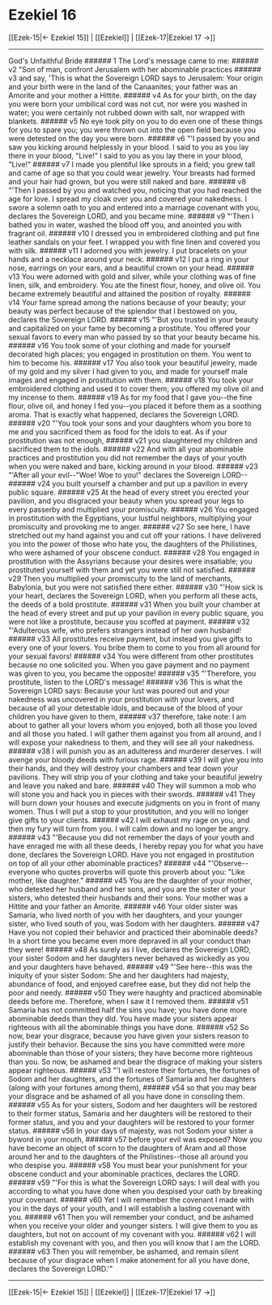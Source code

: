# Ezekiel 16

[[Ezek-15|← Ezekiel 15]] | [[Ezekiel]] | [[Ezek-17|Ezekiel 17 →]]
***

God's Unfaithful Bride ###### 1 The Lord's message came to me: ###### v2 "Son of man, confront Jerusalem with her abominable practices ###### v3 and say, 'This is what the Sovereign LORD says to Jerusalem: Your origin and your birth were in the land of the Canaanites; your father was an Amorite and your mother a Hittite. ###### v4 As for your birth, on the day you were born your umbilical cord was not cut, nor were you washed in water; you were certainly not rubbed down with salt, nor wrapped with blankets. ###### v5 No eye took pity on you to do even one of these things for you to spare you; you were thrown out into the open field because you were detested on the day you were born. ###### v6 "'I passed by you and saw you kicking around helplessly in your blood. I said to you as you lay there in your blood, "Live!" I said to you as you lay there in your blood, "Live!" ###### v7 I made you plentiful like sprouts in a field; you grew tall and came of age so that you could wear jewelry. Your breasts had formed and your hair had grown, but you were still naked and bare. ###### v8 "'Then I passed by you and watched you, noticing that you had reached the age for love. I spread my cloak over you and covered your nakedness. I swore a solemn oath to you and entered into a marriage covenant with you, declares the Sovereign LORD, and you became mine. ###### v9 "'Then I bathed you in water, washed the blood off you, and anointed you with fragrant oil. ###### v10 I dressed you in embroidered clothing and put fine leather sandals on your feet. I wrapped you with fine linen and covered you with silk. ###### v11 I adorned you with jewelry. I put bracelets on your hands and a necklace around your neck. ###### v12 I put a ring in your nose, earrings on your ears, and a beautiful crown on your head. ###### v13 You were adorned with gold and silver, while your clothing was of fine linen, silk, and embroidery. You ate the finest flour, honey, and olive oil. You became extremely beautiful and attained the position of royalty. ###### v14 Your fame spread among the nations because of your beauty; your beauty was perfect because of the splendor that I bestowed on you, declares the Sovereign LORD. ###### v15 "'But you trusted in your beauty and capitalized on your fame by becoming a prostitute. You offered your sexual favors to every man who passed by so that your beauty became his. ###### v16 You took some of your clothing and made for yourself decorated high places; you engaged in prostitution on them. You went to him to become his. ###### v17 You also took your beautiful jewelry, made of my gold and my silver I had given to you, and made for yourself male images and engaged in prostitution with them. ###### v18 You took your embroidered clothing and used it to cover them; you offered my olive oil and my incense to them. ###### v19 As for my food that I gave you--the fine flour, olive oil, and honey I fed you--you placed it before them as a soothing aroma. That is exactly what happened, declares the Sovereign LORD. ###### v20 "'You took your sons and your daughters whom you bore to me and you sacrificed them as food for the idols to eat. As if your prostitution was not enough, ###### v21 you slaughtered my children and sacrificed them to the idols. ###### v22 And with all your abominable practices and prostitution you did not remember the days of your youth when you were naked and bare, kicking around in your blood. ###### v23 "'After all your evil--"Woe! Woe to you!" declares the Sovereign LORD-- ###### v24 you built yourself a chamber and put up a pavilion in every public square. ###### v25 At the head of every street you erected your pavilion, and you disgraced your beauty when you spread your legs to every passerby and multiplied your promiscuity. ###### v26 You engaged in prostitution with the Egyptians, your lustful neighbors, multiplying your promiscuity and provoking me to anger. ###### v27 So see here, I have stretched out my hand against you and cut off your rations. I have delivered you into the power of those who hate you, the daughters of the Philistines, who were ashamed of your obscene conduct. ###### v28 You engaged in prostitution with the Assyrians because your desires were insatiable; you prostituted yourself with them and yet you were still not satisfied. ###### v29 Then you multiplied your promiscuity to the land of merchants, Babylonia, but you were not satisfied there either. ###### v30 "'How sick is your heart, declares the Sovereign LORD, when you perform all these acts, the deeds of a bold prostitute. ###### v31 When you built your chamber at the head of every street and put up your pavilion in every public square, you were not like a prostitute, because you scoffed at payment. ###### v32 "'Adulterous wife, who prefers strangers instead of her own husband! ###### v33 All prostitutes receive payment, but instead you give gifts to every one of your lovers. You bribe them to come to you from all around for your sexual favors! ###### v34 You were different from other prostitutes because no one solicited you. When you gave payment and no payment was given to you, you became the opposite! ###### v35 "'Therefore, you prostitute, listen to the LORD's message! ###### v36 This is what the Sovereign LORD says: Because your lust was poured out and your nakedness was uncovered in your prostitution with your lovers, and because of all your detestable idols, and because of the blood of your children you have given to them, ###### v37 therefore, take note: I am about to gather all your lovers whom you enjoyed, both all those you loved and all those you hated. I will gather them against you from all around, and I will expose your nakedness to them, and they will see all your nakedness. ###### v38 I will punish you as an adulteress and murderer deserves. I will avenge your bloody deeds with furious rage. ###### v39 I will give you into their hands, and they will destroy your chambers and tear down your pavilions. They will strip you of your clothing and take your beautiful jewelry and leave you naked and bare. ###### v40 They will summon a mob who will stone you and hack you in pieces with their swords. ###### v41 They will burn down your houses and execute judgments on you in front of many women. Thus I will put a stop to your prostitution, and you will no longer give gifts to your clients. ###### v42 I will exhaust my rage on you, and then my fury will turn from you. I will calm down and no longer be angry. ###### v43 "'Because you did not remember the days of your youth and have enraged me with all these deeds, I hereby repay you for what you have done, declares the Sovereign LORD. Have you not engaged in prostitution on top of all your other abominable practices? ###### v44 "'Observe--everyone who quotes proverbs will quote this proverb about you: "Like mother, like daughter." ###### v45 You are the daughter of your mother, who detested her husband and her sons, and you are the sister of your sisters, who detested their husbands and their sons. Your mother was a Hittite and your father an Amorite. ###### v46 Your older sister was Samaria, who lived north of you with her daughters, and your younger sister, who lived south of you, was Sodom with her daughters. ###### v47 Have you not copied their behavior and practiced their abominable deeds? In a short time you became even more depraved in all your conduct than they were! ###### v48 As surely as I live, declares the Sovereign LORD, your sister Sodom and her daughters never behaved as wickedly as you and your daughters have behaved. ###### v49 "'See here--this was the iniquity of your sister Sodom: She and her daughters had majesty, abundance of food, and enjoyed carefree ease, but they did not help the poor and needy. ###### v50 They were haughty and practiced abominable deeds before me. Therefore, when I saw it I removed them. ###### v51 Samaria has not committed half the sins you have; you have done more abominable deeds than they did. You have made your sisters appear righteous with all the abominable things you have done. ###### v52 So now, bear your disgrace, because you have given your sisters reason to justify their behavior. Because the sins you have committed were more abominable than those of your sisters; they have become more righteous than you. So now, be ashamed and bear the disgrace of making your sisters appear righteous. ###### v53 "'I will restore their fortunes, the fortunes of Sodom and her daughters, and the fortunes of Samaria and her daughters (along with your fortunes among them), ###### v54 so that you may bear your disgrace and be ashamed of all you have done in consoling them. ###### v55 As for your sisters, Sodom and her daughters will be restored to their former status, Samaria and her daughters will be restored to their former status, and you and your daughters will be restored to your former status. ###### v56 In your days of majesty, was not Sodom your sister a byword in your mouth, ###### v57 before your evil was exposed? Now you have become an object of scorn to the daughters of Aram and all those around her and to the daughters of the Philistines--those all around you who despise you. ###### v58 You must bear your punishment for your obscene conduct and your abominable practices, declares the LORD. ###### v59 "'For this is what the Sovereign LORD says: I will deal with you according to what you have done when you despised your oath by breaking your covenant. ###### v60 Yet I will remember the covenant I made with you in the days of your youth, and I will establish a lasting covenant with you. ###### v61 Then you will remember your conduct, and be ashamed when you receive your older and younger sisters. I will give them to you as daughters, but not on account of my covenant with you. ###### v62 I will establish my covenant with you, and then you will know that I am the LORD. ###### v63 Then you will remember, be ashamed, and remain silent because of your disgrace when I make atonement for all you have done, declares the Sovereign LORD.'"

***
[[Ezek-15|← Ezekiel 15]] | [[Ezekiel]] | [[Ezek-17|Ezekiel 17 →]]
